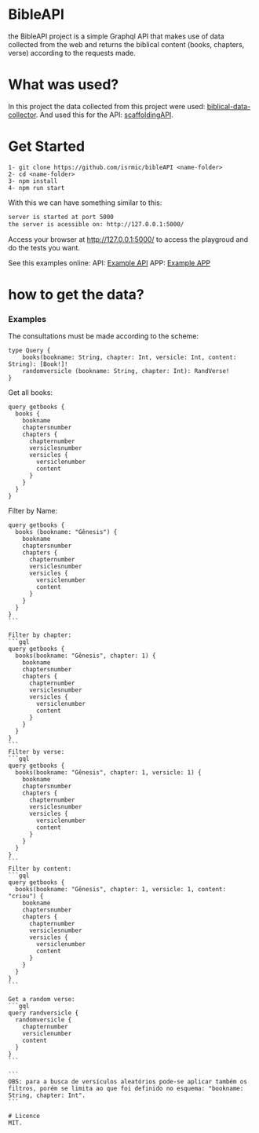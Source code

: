 # BibleAPI
the BibleAPI project is a simple Graphql API that makes use of data collected from the web and returns the biblical content (books, chapters, verse) according to the requests made.

# What was used?
In this project the data collected from this project were used: [biblical-data-collector](https://github.com/isrmic/biblical-data-collector).
And used this for the API: [scaffoldingAPI](https://github.com/isrmic/scaffoldingAPI).

# Get Started
    1- git clone https://github.com/isrmic/bibleAPI <name-folder>
    2- cd <name-folder>
    3- npm install
    4- npm run start
With this we can have something similar to this:
```bash
server is started at port 5000
the server is acessible on: http://127.0.0.1:5000/
```
Access your browser at http://127.0.0.1:5000/ to access the playgroud and do the tests you want.

See this examples online:
API: [Example API](https://biblenvtapi.herokuapp.com/)
APP: [Example APP](http://myapplications.tk)

# how to get the data?
### Examples
The consultations must be made according to the scheme:
```gql
type Query {
    books(bookname: String, chapter: Int, versicle: Int, content: String): [Book!]!
    randomversicle (bookname: String, chapter: Int): RandVerse!
}
```
Get all books:
```gql
query getbooks {
  books {
    bookname
    chaptersnumber
    chapters {
      chapternumber
      versiclesnumber
      versicles {
        versiclenumber
        content
      }
    }
  }
}
```

Filter by Name:
````gql
query getbooks {
  books (bookname: "Gênesis") {
    bookname
    chaptersnumber
    chapters {
      chapternumber
      versiclesnumber
      versicles {
        versiclenumber
        content
      }
    }
  }
}
```

Filter by chapter:
```gql
query getbooks {
  books(bookname: "Gênesis", chapter: 1) {
    bookname
    chaptersnumber
    chapters {
      chapternumber
      versiclesnumber
      versicles {
        versiclenumber
        content
      }
    }
  }
}
```
Filter by verse:
```gql
query getbooks {
  books(bookname: "Gênesis", chapter: 1, versicle: 1) {
    bookname
    chaptersnumber
    chapters {
      chapternumber
      versiclesnumber
      versicles {
        versiclenumber
        content
      }
    }
  }
}
```
Filter by content:
```gql
query getbooks {
  books(bookname: "Gênesis", chapter: 1, versicle: 1, content: "criou") {
    bookname
    chaptersnumber
    chapters {
      chapternumber
      versiclesnumber
      versicles {
        versiclenumber
        content
      }
    }
  }
}
```

Get a random verse:
```gql
query randversicle {
  randomversicle {
    chapternumber
    versiclenumber
    content
  }
}
```

```
OBS: para a busca de versículos aleatórios pode-se aplicar também os filtros, porém se limita ao que foi definido no esquema: "bookname: String, chapter: Int".
```

# Licence
MIT.